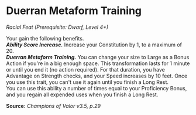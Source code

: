 # Duerran Metaform Training
*Racial Feat (Prerequisite: Dwarf, Level 4+)*  

Your gain the following benefits.  
***Ability Score Increase.*** Increase your Constitution by 1, to a maximum of 20.  
***Duerran Metaform Training.*** You can change your size to Large as a Bonus Action if you're in a big enough space. This transformation lasts for 1 minute or until you end it (no action required). For that duration, you have Advantage on Strength checks, and your Speed increases by 10 feet. Once you use this trait, you can't use it again until you finish a Long Rest.  
You can use this ability a number of times equal to your Proficiency Bonus, and you regain all expended uses when you finish a Long Rest.



**Source:** *Champions of Valor v3.5, p.29*